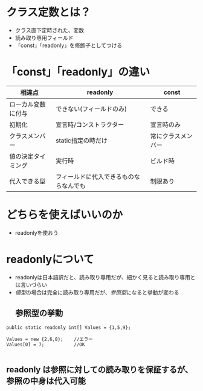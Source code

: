 # クラス定数とは？
- クラス直下定時された、変数
- 読み取り専用フィールド
- 「const」「readonly」を修飾子としてつける

# 「const」「readonly」の違い

| 相違点 | readonly | const|
|---|---|---|
|ローカル変数に付与|できない(フィールドのみ)|できる|
|初期化|宣言時/コンストラクター|宣言時のみ|
|クラスメンバー|static指定の時だけ|常にクラスメンバー|
|値の決定タイミング|実行時|ビルド時|
|代入できる型|フィールドに代入できるものならなんでも|制限あり|

# どちらを使えばいいのか
- readonlyを使おう

# readonlyについて
- readonlyは日本語訳だと、読み取り専用だが、細かく見ると読み取り専用とは言いづらい
- *値型*の場合は完全に読み取り専用だが、*参照型*になると挙動が変わる
  ## 参照型の挙動
```
public static readonly int[] Values = {1,5,9};

Values = new {2,6,8};    //エラー
Values[0] = 7;           //OK


```
## readonly は参照に対しての読み取りを保証するが、参照の中身は代入可能